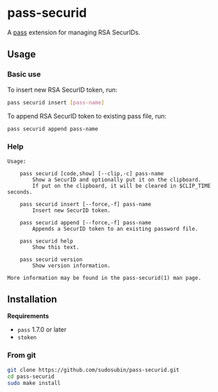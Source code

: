 # pass-securid

A [pass](https://www.passwordstore.org/) extension for managing RSA SecurIDs.

## Usage

### Basic use

To insert new RSA SecurID token, run:

```sh
pass securid insert [pass-name]
```

To append RSA SecurID token to existing pass file, run:

```sh
pass securid append pass-name
```

### Help

```text
Usage:

    pass securid [code,show] [--clip,-c] pass-name
        Show a SecurID and optionally put it on the clipboard.
        If put on the clipboard, it will be cleared in $CLIP_TIME seconds.

    pass securid insert [--force,-f] pass-name
        Insert new SecurID token.

    pass securid append [--force,-f] pass-name
        Appends a SecurID token to an existing password file.

    pass securid help
        Show this text.

    pass securid version
        Show version information.

More information may be found in the pass-securid(1) man page.
```

## Installation

<!-- markdownlint-disable-next-line MD036 -->
**Requirements**

- `pass` 1.7.0 or later
- `stoken`

### From git

```sh
git clone https://github.com/sudosubin/pass-securid.git
cd pass-securid
sudo make install
```
